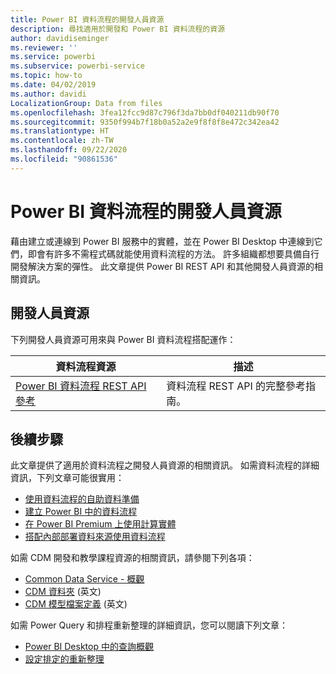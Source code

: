 ```yaml
---
title: Power BI 資料流程的開發人員資源
description: 尋找適用於開發和 Power BI 資料流程的資源
author: davidiseminger
ms.reviewer: ''
ms.service: powerbi
ms.subservice: powerbi-service
ms.topic: how-to
ms.date: 04/02/2019
ms.author: davidi
LocalizationGroup: Data from files
ms.openlocfilehash: 3fea12fcc9d87c796f3da7bb0df040211db90f70
ms.sourcegitcommit: 9350f994b7f18b0a52a2e9f8f8f8e472c342ea42
ms.translationtype: HT
ms.contentlocale: zh-TW
ms.lasthandoff: 09/22/2020
ms.locfileid: "90861536"
---
```

# <a name="developer-resources-for-power-bi-dataflows"></a>Power BI 資料流程的開發人員資源

藉由建立或連線到 Power BI 服務中的實體，並在 Power BI Desktop 中連線到它們，即會有許多不需程式碼就能使用資料流程的方法。 許多組織都想要具備自行開發解決方案的彈性。 此文章提供 Power BI REST API 和其他開發人員資源的相關資訊。


## <a name="developer-resources"></a>開發人員資源

下列開發人員資源可用來與 Power BI 資料流程搭配運作：


| 資料流程資源 | 描述 |
| --- | --- |
| [Power BI 資料流程 REST API 參考](/rest/api/power-bi/dataflows)    | 資料流程 REST API 的完整參考指南。|


## <a name="next-steps"></a>後續步驟

此文章提供了適用於資料流程之開發人員資源的相關資訊。 如需資料流程的詳細資訊，下列文章可能很實用：

* [使用資料流程的自助資料準備](service-dataflows-overview.md)
* [建立 Power BI 中的資料流程](service-dataflows-create-use.md)
* [在 Power BI Premium 上使用計算實體](service-dataflows-computed-entities-premium.md)
* [搭配內部部署資料來源使用資料流程](service-dataflows-on-premises-gateways.md)

如需 CDM 開發和教學課程資源的相關資訊，請參閱下列各項：
* [Common Data Service - 概觀](/powerapps/common-data-model/overview)
* [CDM 資料夾](/common-data-model/data-lake) \(英文\)
* [CDM 模型檔案定義](/common-data-model/model-json) \(英文\)


如需 Power Query 和排程重新整理的詳細資訊，您可以閱讀下列文章：
* [Power BI Desktop 中的查詢概觀](desktop-query-overview.md)
* [設定排定的重新整理](../connect-data/refresh-scheduled-refresh.md)